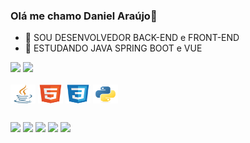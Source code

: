 ### Olá me chamo Daniel Araújo👋

- 🔭 SOU DESENVOLVEDOR BACK-END e FRONT-END
- 🌱 ESTUDANDO JAVA SPRING BOOT e VUE

<div>
  <img height = "180em" src = "https://github-readme-stats.vercel.app/api?username=techdonne&show_icons=true&theme=merko" />
  <img height = "180em" src = "https://github-readme-stats.vercel.app/api/top-langs?username=techdonne&layout=compact&langs_count=16&show_icons=true&theme=merko" />
</div>

<div style="display: inline_block"><br>
          
  <img align="center" alt="Donne-Java" height="30" width="40" src="imgs/java.png">
  <img align="center" alt="Donne-HTML" height="30" width="40" src="https://raw.githubusercontent.com/devicons/devicon/master/icons/html5/html5-original.svg">
  <img align="center" alt="Donne-CSS" height="30" width="40" src="https://raw.githubusercontent.com/devicons/devicon/master/icons/css3/css3-original.svg">
  <img align="center" alt="Donne-Python" height="30" width="40" src="https://raw.githubusercontent.com/devicons/devicon/master/icons/python/python-original.svg">
</div>

  
  ##
 
<div> 
  <a href="https://www.youtube.com/@techdonne" target="_blank"><img src="https://img.shields.io/badge/YouTube-FF0000?style=for-the-badge&logo=youtube&logoColor=white" target="_blank"></a>
  <a href="https://www.instagram.com/techdonne" target="_blank"><img src="https://img.shields.io/badge/-Instagram-%23E4405F?style=for-the-badge&logo=instagram&logoColor=white" target="_blank"></a>
 <a href="https://discord.gg/664619846884917276" target="_blank"><img src="https://img.shields.io/badge/Discord-7289DA?style=for-the-badge&logo=discord&logoColor=white" target="_blank"></a> 
  <a href = "mailto:dannielaraujooficial@gmail.com"><img src="https://img.shields.io/badge/-Gmail-%23333?style=for-the-badge&logo=gmail&logoColor=white" target="_blank"></a>
  <a href="https://www.linkedin.com/in/daniel-da-silva-de-ara%C3%BAjo-b4339a241/" target="_blank"><img src="https://img.shields.io/badge/-LinkedIn-%230077B5?style=for-the-badge&logo=linkedin&logoColor=white" target="_blank"></a> 
  
</div>
